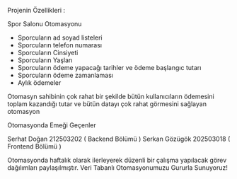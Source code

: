 
Projenin Özellikleri :

Spor Salonu Otomasyonu
- Sporcuların ad soyad listeleri 
- Sporcuların telefon numarası 
- Sporcuların Cinsiyeti
- Sporcuların Yaşları
- Sporcuların ödeme yapacağı tarihler ve ödeme başlangıc tutarı 
- Sporcuların ödeme zamanlaması 
- Aylık ödemeler

Otomasyn sahibinin çok rahat bir şekilde bütün kullanıcıların ödemesini toplam kazandığı tutar ve bütün datayı çok rahat görmesini sağlayan otomasyon

Otomasyonda Emeği Geçenler

Serhat Doğan 212503202 ( Backend Bölümü )
Serkan Gözügök 202503018 ( Frontend Bölümü )


Otomasyonda haftalık olarak ilerleyerek düzenli bir çalışma yapılacak görev dağılımları paylaşılmıştır.
Veri Tabanlı Otomasyonumuzu Gururla Sunuyoruz!
